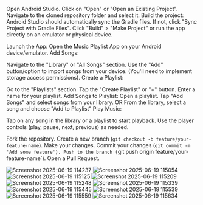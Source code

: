 Open Android Studio.
Click on "Open" or "Open an Existing Project".
Navigate to the cloned repository folder and select it.
Build the project:
Android Studio should automatically sync the Gradle files. If not, click "Sync Project with Gradle Files".
Click "Build" > "Make Project" or run the app directly on an emulator or physical device.

Launch the App: Open the Music Playlist App on your Android device/emulator.
Add Songs:

Navigate to the "Library" or "All Songs" section.
Use the "Add" button/option to import songs from your device. (You'll need to implement storage access permissions).
Create a Playlist:

Go to the "Playlists" section.
Tap the "Create Playlist" or "+" button.
Enter a name for your playlist.
Add Songs to Playlist:
Open a playlist.
Tap "Add Songs" and select songs from your library.
OR
From the library, select a song and choose "Add to Playlist"
Play Music:
    
Tap on any song in the library or a playlist to start playback.
Use the player controls (play, pause, next, previous) as needed.


 Fork the repository.
 Create a new branch (`git checkout -b feature/your-feature-name`).
 Make your changes.
 Commit your changes (`git commit -m 'Add some feature').
 Push to the branch (`git push origin feature/your-feature-name`).
Open a Pull Request.

![Screenshot 2025-06-19 114237](https://github.com/user-attachments/assets/48cfbde5-b87a-471a-90fe-649e18672a7e)
![Screenshot 2025-06-19 115054](https://github.com/user-attachments/assets/06538a01-2660-4219-98a1-6354d3039fac)
![Screenshot 2025-06-19 115125](https://github.com/user-attachments/assets/b91b521f-6f9c-4378-8ca6-680f7741ca6f)
![Screenshot 2025-06-19 115209](https://github.com/user-attachments/assets/a3840755-fd7b-4560-ac6d-5b1728514ee7)
![Screenshot 2025-06-19 115248](https://github.com/user-attachments/assets/d6786ca1-d105-4ffd-a63b-e3153def43f9)
![Screenshot 2025-06-19 115339](https://github.com/user-attachments/assets/b63e338d-f79c-48f3-a236-9e23a8b7af56)
![Screenshot 2025-06-19 115445](https://github.com/user-attachments/assets/b64cdb16-e980-4cba-8b72-8b48b6c33d41)
![Screenshot 2025-06-19 115539](https://github.com/user-attachments/assets/c855f6cb-518e-4361-b6a4-1c2166159e34)
![Screenshot 2025-06-19 115559](https://github.com/user-attachments/assets/219879ba-8fdb-4814-9106-961477e43c8d)
![Screenshot 2025-06-19 115634](https://github.com/user-attachments/assets/e20c63e5-eb26-4859-8396-63ea6502a9bd)










